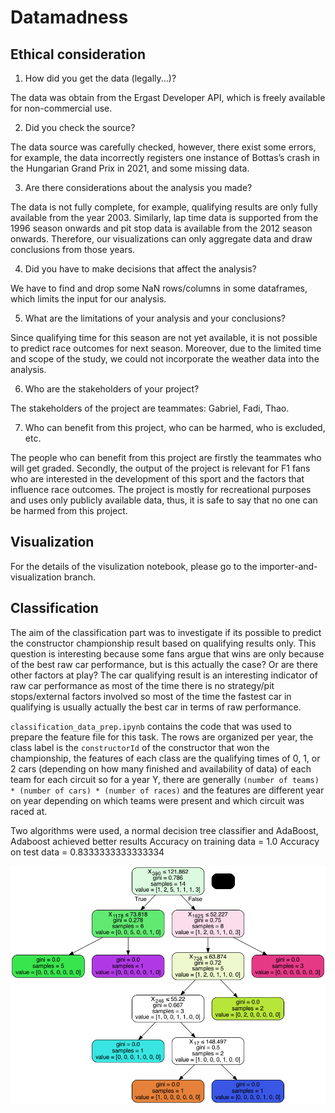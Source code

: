 # Datamadness

## Ethical consideration
1. How did you get the data (legally...)?

The data was obtain from the Ergast Developer API, which is freely available for 
non-commercial use.

2. Did you check the source?

The data source was carefully checked, however, there exist some errors, for example, the data incorrectly registers one instance of Bottas’s crash in the Hungarian Grand Prix in 2021, and some missing data.

3. Are there considerations about the analysis you made?

The data is not fully complete, for example, qualifying results are only fully available from the year 2003. Similarly, lap time data is supported from the 1996 season onwards and pit stop data is available from the 2012 season onwards. Therefore, our visualizations can only aggregate data and draw conclusions from those years.

4. Did you have to make decisions that affect the analysis?

We have to find and drop some NaN rows/columns in some dataframes, 
which limits the input for our analysis.

5. What are the limitations of your analysis and your conclusions?

Since qualifying time for this season are not yet available, it is not possible to predict
race outcomes for next season. Moreover, due to the limited time and scope of the study, we could not incorporate the weather data into the analysis.

6. Who are the stakeholders of your project?

The stakeholders of the project are teammates: Gabriel, Fadi, Thao.

7. Who can benefit from this project, who can be harmed, who is excluded, etc.

The people who can benefit from this project are firstly the teammates who will get graded. Secondly, the output of the project is relevant for F1 fans who are interested in the development of this sport and the factors that influence race outcomes. The project is mostly for recreational purposes and uses only publicly available data, thus, it is safe to say that no one can be harmed from this project.



## Visualization
For the details of the visulization notebook, please go to the importer-and-visualization branch.

## Classification
The aim of the classification part was to investigate if its possible to predict the constructor championship 
result based on qualifying results only. This question is interesting because some fans argue that wins are 
only because of the best raw car performance, but is this actually the case? Or are there other factors at play? 
The car qualifying result is an interesting indicator of raw car performance as most of the time there is no 
strategy/pit stops/external factors involved so most of the time the fastest car in qualifying is usually actually the 
best car in terms of raw performance.

`classification_data_prep.ipynb` contains the code that was used to prepare the feature file for this task. 
The rows are organized per year, the class label is the `constructorId` of the constructor that won the 
championship, the features of each class are the qualifying times of 0, 1, or 2 cars (depending on how many finished and availability of data)
of each team for each circuit so for a year Y, there are generally `(number of teams) * (number of cars) * (number of races)`
and the features are different year on year depending on which teams were present and which circuit was raced at.

Two algorithms were used, a normal decision tree classifier and AdaBoost, Adaboost achieved better results
Accuracy on training data =  1.0
Accuracy on test data =  0.8333333333333334


![Decision tree of the normal decision tree classifier visualised](calssification_tree_viz.png)
